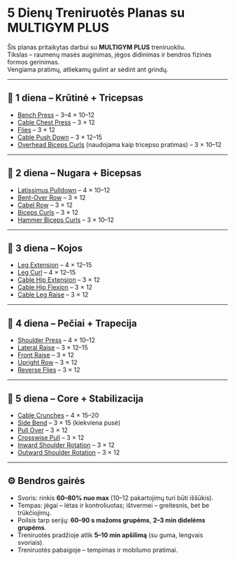 # 5 Dienų Treniruotės Planas su MULTIGYM PLUS

Šis planas pritaikytas darbui su **MULTIGYM PLUS** treniruokliu.  
Tikslas – raumenų masės auginimas, jėgos didinimas ir bendros fizinės formos gerinimas.  
Vengiama pratimų, atliekamų gulint ar sėdint ant grindų.

---

## 📅 1 diena – Krūtinė + Tricepsas
- [Bench Press](./10.%20Bench%20Press/readme.md) – 3–4 × 10–12  
- [Cable Chest Press](./11.%20Cable%20Chest%20Press/readme.md) – 3 × 12  
- [Flies](./12.%20Flies/readme.md) – 3 × 12  
- [Cable Push Down](./14.%20Cable%20Push%20down/readme.md) – 3 × 12–15  
- [Overhead Biceps Curls](./17.%20Overhead%20biceps%20curls/readme.md) (naudojama kaip tricepso pratimas) – 3 × 10–12  

---

## 📅 2 diena – Nugara + Bicepsas
- [Latissimus Pulldown](./25.%20Latissimus%20Pulldown/readme.md) – 4 × 10–12  
- [Bent-Over Row](./22.%20Bent-Over%20Row/readme.md) – 3 × 12  
- [Cabel Row](./24.%20Cabel%20Row/readme.md) – 3 × 12  
- [Biceps Curls](./15.%20Biceps%20curls/readme.md) – 3 × 12  
- [Hammer Biceps Curls](./16.%20Hammer%20biceps%20curls/readme.md) – 3 × 10–12  

---

## 📅 3 diena – Kojos
- [Leg Extension](./01.%20Leg%20Extension/readme.md) – 4 × 12–15  
- [Leg Curl](./02.%20Leg%20Curl/readme.md) – 4 × 12–15  
- [Cable Hip Extension](./03.%20Cable%20Hip%20Extension/readme.md) – 3 × 12  
- [Cable Hip Flexion](./04.%20Cable%20Hip%20Flexion/readme.md) – 3 × 12  
- [Cable Leg Raise](./05.%20Cable%20Leg%20Raise/readme.md) – 3 × 12  

---

## 📅 4 diena – Pečiai + Trapecija
- [Shoulder Press](./21.%20Shoulder%20press/readme.md) – 4 × 10–12  
- [Lateral Raise](./20.%20Lateral%20Raise/readme.md) – 3 × 12–15  
- [Front Raise](./19.%20Front%20Raise/readme.md) – 3 × 12  
- [Upright Row](./18.%20Upright%20Row/readme.md) – 3 × 12  
- [Reverse Flies](./26.%20Reverse%20Flies/readme.md) – 3 × 12  

---

## 📅 5 diena – Core + Stabilizacija
- [Cable Crunches](./30.%20Cable%20Crunches/readme.md) – 4 × 15–20  
- [Side Bend](./31.%20Side%20Bend/readme.md) – 3 × 15 (kiekviena pusė)  
- [Pull Over](./13.%20Pull%20Over/readme.md) – 3 × 12  
- [Crosswise Pull](./27.%20Crosswise%20pull/readme.md) – 3 × 12  
- [Inward Shoulder Rotation](./28.%20Inward%20shoulder%20rotation/readme.md) – 3 × 12  
- [Outward Shoulder Rotation](./29.%20Outward%20shoulder%20rotation/readme.md) – 3 × 12  

---

## ⚙️ Bendros gairės
- Svoris: rinkis **60–80% nuo max** (10–12 pakartojimų turi būti iššūkis).  
- Tempas: jėgai – lėtas ir kontroliuotas; ištvermei – greitesnis, bet be trūkčiojimų.  
- Poilsis tarp serijų: **60–90 s mažoms grupėms**, **2–3 min didelėms grupėms**.  
- Treniruotės pradžioje atlik **5–10 min apšilimą** (su guma, lengvais svoriais).  
- Treniruotės pabaigoje – tempimas ir mobilumo pratimai.

